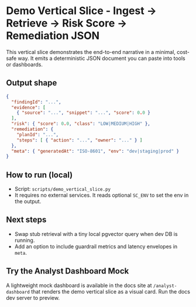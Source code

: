# Demo Vertical Slice - Ingest → Retrieve → Risk Score → Remediation JSON

This vertical slice demonstrates the end-to-end narrative in a minimal, cost-safe way. It emits a deterministic JSON document you can paste into tools or dashboards.

## Output shape
```json
{
  "findingId": "...",
  "evidence": [
    { "source": "...", "snippet": "...", "score": 0.0 }
  ],
  "risk": { "score": 0.0, "class": "LOW|MEDIUM|HIGH" },
  "remediation": {
    "planId": "...",
    "steps": [ { "action": "...", "owner": "..." } ]
  },
  "meta": { "generatedAt": "ISO-8601", "env": "dev|staging|prod" }
}
```

## How to run (local)
- Script: `scripts/demo_vertical_slice.py`
- It requires no external services. It reads optional `SC_ENV` to set the env in the output.

## Next steps
- Swap stub retrieval with a tiny local pgvector query when dev DB is running.
- Add an option to include guardrail metrics and latency envelopes in `meta`.

## Try the Analyst Dashboard Mock
A lightweight mock dashboard is available in the docs site at `/analyst-dashboard` that renders the demo vertical slice as a visual card. Run the docs dev server to preview.
